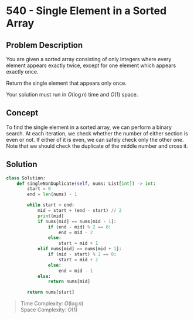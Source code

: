 # 540 - Single Element in a Sorted Array

## Problem Description

You are given a sorted array consisting of only integers where every element appears exactly twice, except for one element which appears exactly once.

Return the single element that appears only once.

Your solution must run in $O(\log n)$ time and $O(1)$ space.

## Concept

To find the single element in a sorted array, we can perform a binary search. At each iteration, we check whether the number of either section is even or not. If either of it is even, we can safely check only the other one. Note that we should check the duplicate of the middle number and cross it.

## Solution

```python
class Solution:
    def singleNonDuplicate(self, nums: List[int]) -> int:
        start = 0
        end = len(nums) - 1

        while start < end:
            mid = start + (end - start) // 2
            print(mid)
            if nums[mid] == nums[mid - 1]:
                if (end - mid) % 2 == 0:
                    end = mid - 2
                else:
                    start = mid + 1
            elif nums[mid] == nums[mid + 1]:
                if (mid - start) % 2 == 0:
                    start = mid + 2
                else:
                    end = mid - 1
            else:
                return nums[mid]

        return nums[start]
```

> Time Complexity: $O(\log n)$ \
> Space Complexity: $O(1)$
